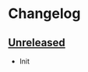 # Changelog

## [Unreleased]
- Init

[Unreleased]: https://github.com/tokyodrift1993/testing-github-actions/compare/master...development
